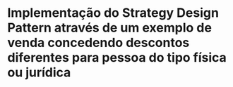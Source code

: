 # Implementação do Strategy Design Pattern através de um exemplo de venda concedendo descontos diferentes para pessoa do tipo física ou jurídica




